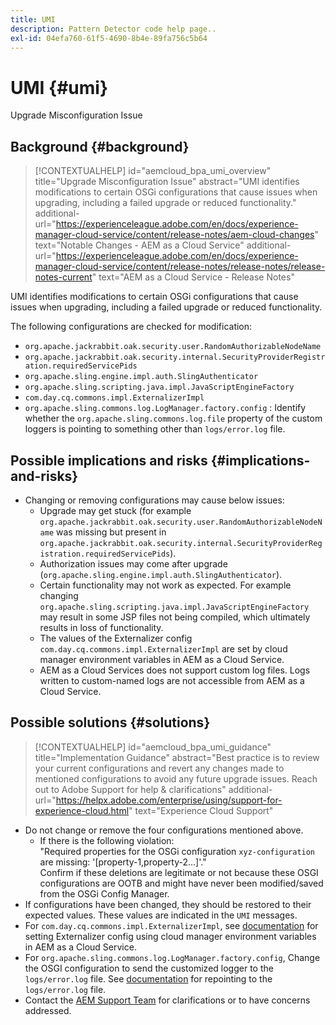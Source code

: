 ```yaml
---
title: UMI
description: Pattern Detector code help page..
exl-id: 04efa760-61f5-4690-8b4e-89fa756c5b64
---
```

# UMI {#umi}

Upgrade Misconfiguration Issue

## Background {#background}

>[!CONTEXTUALHELP]
>id="aemcloud_bpa_umi_overview"
>title="Upgrade Misconfiguration Issue"
>abstract="UMI identifies modifications to certain OSGi configurations that cause issues when upgrading, including a failed upgrade or reduced functionality."
>additional-url="https://experienceleague.adobe.com/en/docs/experience-manager-cloud-service/content/release-notes/aem-cloud-changes" text="Notable Changes - AEM as a Cloud Service"
>additional-url="https://experienceleague.adobe.com/en/docs/experience-manager-cloud-service/content/release-notes/release-notes/release-notes-current" text="AEM as a Cloud Service - Release Notes"

UMI identifies modifications to certain OSGi configurations that cause issues when upgrading, including a failed upgrade or reduced functionality.

The following configurations are checked for modification:

* `org.apache.jackrabbit.oak.security.user.RandomAuthorizableNodeName`
* `org.apache.jackrabbit.oak.security.internal.SecurityProviderRegistration.requiredServicePids`
* `org.apache.sling.engine.impl.auth.SlingAuthenticator`
* `org.apache.sling.scripting.java.impl.JavaScriptEngineFactory`
* `com.day.cq.commons.impl.ExternalizerImpl`
* `org.apache.sling.commons.log.LogManager.factory.config` :  Identify whether the `org.apache.sling.commons.log.file` property of the custom loggers is pointing to something other than `logs/error.log` file.

## Possible implications and risks {#implications-and-risks}

* Changing or removing configurations may cause below issues:
  * Upgrade may get stuck (for example `org.apache.jackrabbit.oak.security.user.RandomAuthorizableNodeName` was missing but present in `org.apache.jackrabbit.oak.security.internal.SecurityProviderRegistration.requiredServicePids`).
  * Authorization issues may come after upgrade (`org.apache.sling.engine.impl.auth.SlingAuthenticator`).
  * Certain functionality may not work as expected. For example changing `org.apache.sling.scripting.java.impl.JavaScriptEngineFactory` may result in some JSP files not being compiled, which ultimately results in loss of functionality.
  * The values of the Externalizer config `com.day.cq.commons.impl.ExternalizerImpl` are set by cloud manager environment variables in AEM as a Cloud Service.
  * AEM as a Cloud Services does not support custom log files. Logs written to custom-named logs are not accessible from AEM as a Cloud Service.

## Possible solutions {#solutions}

>[!CONTEXTUALHELP]
>id="aemcloud_bpa_umi_guidance"
>title="Implementation Guidance"
>abstract="Best practice is to review your current configurations and revert any changes made to mentioned configurations to avoid any future upgrade issues. Reach out to Adobe Support for help & clarifications"
>additional-url="https://helpx.adobe.com/enterprise/using/support-for-experience-cloud.html" text="Experience Cloud Support"

* Do not change or remove the four configurations mentioned above.
  * If there is the following violation:  
  "Required properties for the OSGi configuration `xyz-configuration` are missing: '[property-1,property-2...]'."  
  Confirm if these deletions are legitimate or not because these OSGI configurations are OOTB and might have never been modified/saved from the OSGi Config Manager.
* If configurations have been changed, they should be restored to their expected values. These values are indicated in the `UMI` messages.
* For `com.day.cq.commons.impl.ExternalizerImpl`, see [documentation](https://experienceleague.adobe.com/en/docs/experience-manager-cloud-service/content/implementing/developer-tools/externalizer) for setting Externalizer config using cloud manager environment variables in AEM as a Cloud Service.
* For `org.apache.sling.commons.log.LogManager.factory.config`, Change the OSGI configuration to send the customized logger to the `logs/error.log` file. See [documentation](https://experienceleague.adobe.com/en/docs/experience-manager-learn/cloud-service/debugging/debugging-aem-as-a-cloud-service/logs) for repointing to the `logs/error.log` file. 
* Contact the [AEM Support Team](https://helpx.adobe.com/enterprise/using/support-for-experience-cloud.html) for clarifications or to have concerns addressed.
